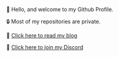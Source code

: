 👋 Hello, and welcome to my Github Profile.

🔒 Most of my repositories are private.

📰 [Click here to read my blog](https://andrewpeacock.uk)

💬 [Click here to join my Discord](https://discord.gg/4t93JCtrw8)
